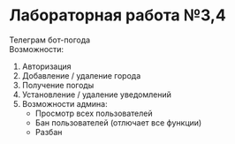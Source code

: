 # Лабораторная работа №3,4
Телеграм бот-погода\
Возможности:
1. Авторизация
2. Добавление / удаление города
3. Получение погоды
4. Установление / удаление уведомлений
5. Возможности админа:
    - Просмотр всех пользователей
    - Бан пользователей (отлючает все функции)
    - Разбан